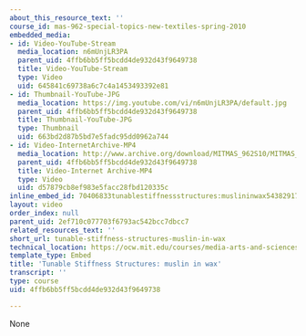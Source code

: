 ```yaml
---
about_this_resource_text: ''
course_id: mas-962-special-topics-new-textiles-spring-2010
embedded_media:
- id: Video-YouTube-Stream
  media_location: n6mUnjLR3PA
  parent_uid: 4ffb6bb5ff5bcdd4de932d43f9649738
  title: Video-YouTube-Stream
  type: Video
  uid: 645841c69738a6c7c4a1453493392e81
- id: Thumbnail-YouTube-JPG
  media_location: https://img.youtube.com/vi/n6mUnjLR3PA/default.jpg
  parent_uid: 4ffb6bb5ff5bcdd4de932d43f9649738
  title: Thumbnail-YouTube-JPG
  type: Thumbnail
  uid: 663bd2d87b5bd7e5fadc95dd0962a744
- id: Video-InternetArchive-MP4
  media_location: http://www.archive.org/download/MITMAS_962S10/MITMAS_962S10assn9_tunable_vid2_300k.mp4
  parent_uid: 4ffb6bb5ff5bcdd4de932d43f9649738
  title: Video-Internet Archive-MP4
  type: Video
  uid: d57879cb8ef983e5facc28fbd120335c
inline_embed_id: 70406833tunablestiffnessstructures:muslininwax54382917
layout: video
order_index: null
parent_uid: 2ef710c077703f6793ac542bcc7dbcc7
related_resources_text: ''
short_url: tunable-stiffness-structures-muslin-in-wax
technical_location: https://ocw.mit.edu/courses/media-arts-and-sciences/mas-962-special-topics-new-textiles-spring-2010/assignments-and-projects/final-project/final-project-tunable-stiffness-structures/tunable-stiffness-structures-muslin-in-wax
template_type: Embed
title: 'Tunable Stiffness Structures: muslin in wax'
transcript: ''
type: course
uid: 4ffb6bb5ff5bcdd4de932d43f9649738

---
```

None
